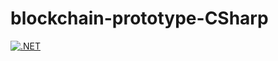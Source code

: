 # blockchain-prototype-CSharp
[![.NET](https://github.com/nicolasboattini/blockchain-CSharp/actions/workflows/CI.yml/badge.svg)](https://github.com/nicolasboattini/blockchain-CSharp/actions/workflows/CI.yml)

